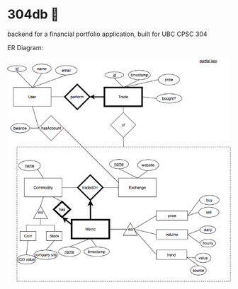 # 304db 🥞

backend for a financial portfolio application, built for UBC CPSC 304

ER Diagram:

![](part2/er_diagram.png)
